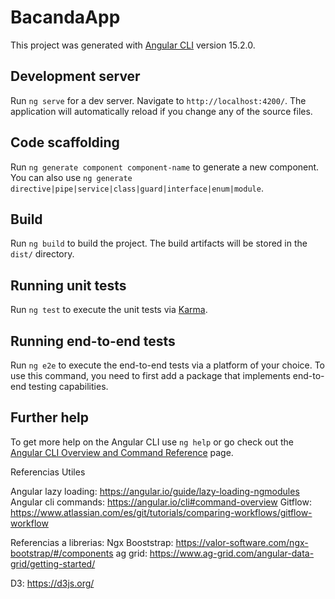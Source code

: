 # BacandaApp

This project was generated with [Angular CLI](https://github.com/angular/angular-cli) version 15.2.0.

## Development server

Run `ng serve` for a dev server. Navigate to `http://localhost:4200/`. The application will automatically reload if you change any of the source files.

## Code scaffolding

Run `ng generate component component-name` to generate a new component. You can also use `ng generate directive|pipe|service|class|guard|interface|enum|module`.

## Build

Run `ng build` to build the project. The build artifacts will be stored in the `dist/` directory.

## Running unit tests

Run `ng test` to execute the unit tests via [Karma](https://karma-runner.github.io).

## Running end-to-end tests

Run `ng e2e` to execute the end-to-end tests via a platform of your choice. To use this command, you need to first add a package that implements end-to-end testing capabilities.

## Further help

To get more help on the Angular CLI use `ng help` or go check out the [Angular CLI Overview and Command Reference](https://angular.io/cli) page.


Referencias Utiles 

Angular lazy loading: https://angular.io/guide/lazy-loading-ngmodules
Angular cli commands: https://angular.io/cli#command-overview
Gitflow: https://www.atlassian.com/es/git/tutorials/comparing-workflows/gitflow-workflow


Referencias a librerias:
Ngx Booststrap: https://valor-software.com/ngx-bootstrap/#/components
ag grid: https://www.ag-grid.com/angular-data-grid/getting-started/

D3: https://d3js.org/